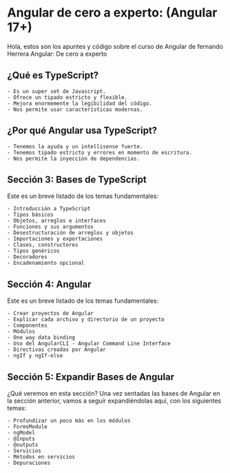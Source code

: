 # Angular de cero a experto: (Angular 17+)
Hola, estos son los apuntes y código sobre el curso de Angular de fernando Herrera Angular: De cero a experto

## ¿Qué es TypeScript?
    - Es un super set de Javascript.
    - Ofrece un tipado estricto y flexible.
    - Mejora enormemente la legibilidad del código.
    - Nos permite usar características modernas.
## ¿Por qué Angular usa TypeScript?
    - Tenemos la ayuda y un intellisense fuerte.
    - Tenemos tipado estricto y errores en momento de escritura.
    - Nos permite la inyección de dependencias.

## Sección 3: Bases de TypeScript
Este es un breve listado de los temas fundamentales:

    - Introducción a TypeScript
    - Tipos básicos
    - Objetos, arreglos e interfaces
    - Funciones y sus argumentos
    - Desestructuración de arreglos y objetos
    - Importaciones y exportaciones
    - Clases, constructores
    - Tipos genéricos
    - Decoradores
    - Encadenamiento opcional

## Sección 4: Angular
Este es un breve listado de los temas fundamentales:

    - Crear proyectos de Angular
    - Explicar cada archivo y directorio de un proyecto
    - Componentes
    - Módulos
    - One way data binding
    - Uso del AngularCLI - Angular Command Line Interface
    - Directivas creadas por Angular
    - ngIf y ngIf-else

## Sección 5: Expandir Bases de Angular
¿Qué veremos en esta sección?
Una vez sentadas las bases de Angular en la sección anterior, vamos a seguir expandiéndolas aquí, con los siguientes temas:

    - Profundizar un poco más en los módulos
    - FormsModule
    - ngModel
    - @Inputs
    - @outputs
    - Servicios
    - Métodos en servicios
    - Depuraciones